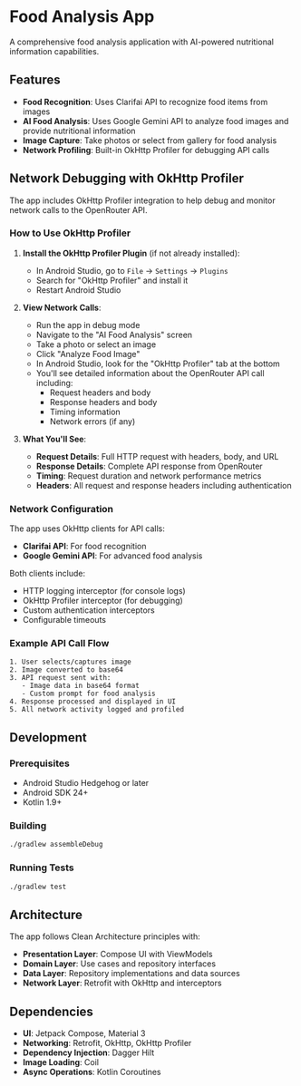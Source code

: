# Food Analysis App

A comprehensive food analysis application with AI-powered nutritional information capabilities.

## Features

- **Food Recognition**: Uses Clarifai API to recognize food items from images
- **AI Food Analysis**: Uses Google Gemini API to analyze food images and provide nutritional information
- **Image Capture**: Take photos or select from gallery for food analysis
- **Network Profiling**: Built-in OkHttp Profiler for debugging API calls

## Network Debugging with OkHttp Profiler

The app includes OkHttp Profiler integration to help debug and monitor network calls to the OpenRouter API.

### How to Use OkHttp Profiler

1. **Install the OkHttp Profiler Plugin** (if not already installed):
   - In Android Studio, go to `File` → `Settings` → `Plugins`
   - Search for "OkHttp Profiler" and install it
   - Restart Android Studio

2. **View Network Calls**:
   - Run the app in debug mode
   - Navigate to the "AI Food Analysis" screen
   - Take a photo or select an image
   - Click "Analyze Food Image"
   - In Android Studio, look for the "OkHttp Profiler" tab at the bottom
   - You'll see detailed information about the OpenRouter API call including:
     - Request headers and body
     - Response headers and body
     - Timing information
     - Network errors (if any)

3. **What You'll See**:
   - **Request Details**: Full HTTP request with headers, body, and URL
   - **Response Details**: Complete API response from OpenRouter
   - **Timing**: Request duration and network performance metrics
   - **Headers**: All request and response headers including authentication

### Network Configuration

The app uses OkHttp clients for API calls:
- **Clarifai API**: For food recognition
- **Google Gemini API**: For advanced food analysis

Both clients include:
- HTTP logging interceptor (for console logs)
- OkHttp Profiler interceptor (for debugging)
- Custom authentication interceptors
- Configurable timeouts

### Example API Call Flow

```
1. User selects/captures image
2. Image converted to base64
3. API request sent with:
   - Image data in base64 format
   - Custom prompt for food analysis
4. Response processed and displayed in UI
5. All network activity logged and profiled
```

## Development

### Prerequisites
- Android Studio Hedgehog or later
- Android SDK 24+
- Kotlin 1.9+

### Building
```bash
./gradlew assembleDebug
```

### Running Tests
```bash
./gradlew test
```

## Architecture

The app follows Clean Architecture principles with:
- **Presentation Layer**: Compose UI with ViewModels
- **Domain Layer**: Use cases and repository interfaces
- **Data Layer**: Repository implementations and data sources
- **Network Layer**: Retrofit with OkHttp and interceptors

## Dependencies

- **UI**: Jetpack Compose, Material 3
- **Networking**: Retrofit, OkHttp, OkHttp Profiler
- **Dependency Injection**: Dagger Hilt
- **Image Loading**: Coil
- **Async Operations**: Kotlin Coroutines
